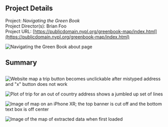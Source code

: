 ## Project Details
Project:
_Navigating the Green Book_\
Project Director(s):
Brian Foo\
Project URL:
[https://publicdomain.nypl.org/greenbook-map/index.html](https://publicdomain.nypl.org/greenbook-map/index.html)

![Navigating the Green Book about page](https://toddmahood.com/images/ngb-about.jpeg)

## Summary



## 


![Website map a trip button becomes unclickable after mistyped address and "x" button does not work](https://toddmahood.com/images/ngb-incorrect-address-x.gif)

![Plot of trip for an out of country address shows a jumbled up set of lines](https://toddmahood.com/images/ngb-out-of-us.PNG)

![Image of map on an iPhone XR; the top banner is cut off and the bottom text box is off center](https://toddmahood.com/images/ngb-mobile.png)

![Image of the map of extracted data when first loaded](https://toddmahood.com/images/ngb-first-view.png)
